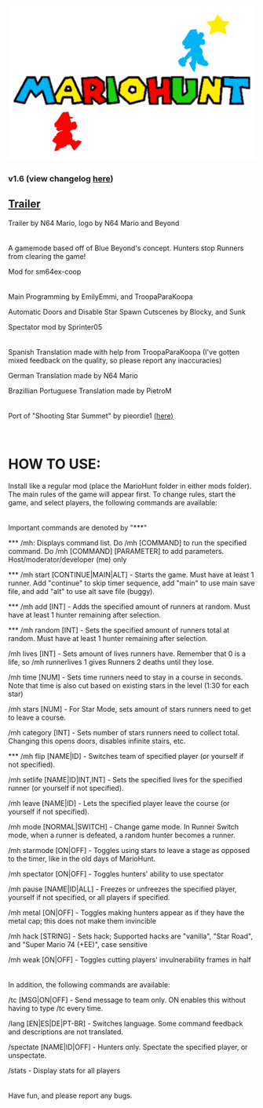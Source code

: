 <img src="logo.png" alt="MarioHunt" width="800"/>

### v1.6 (view changelog [here](changelog.md))

## [Trailer](https://www.youtube.com/watch?v=hyuXu4Bzugs&ab_channel=N64Mario)

Trailer by N64 Mario, logo by N64 Mario and Beyond
<br/>
<br/>
<br/>
A gamemode based off of Blue Beyond's concept. Hunters stop Runners from clearing the game!

Mod for sm64ex-coop
<br/>
<br/>
<br/>
Main Programming by EmilyEmmi, and TroopaParaKoopa

Automatic Doors and Disable Star Spawn Cutscenes by Blocky, and Sunk

Spectator mod by Sprinter05
<br/>
<br/>
<br/>
Spanish Translation made with help from TroopaParaKoopa (I've gotten mixed feedback on the quality, so please report any inaccuracies)

German Translation made by N64 Mario

Brazillian Portuguese Translation made by PietroM
<br/>
<br/>
<br/>
Port of "Shooting Star Summet" by pieordie1 [(here)](https://www.smwcentral.net/?p=section&a=details&id=13275)
<br/>
<br/>
<br/>
# HOW TO USE:
Install like a regular mod (place the MarioHunt folder in either mods folder). The main rules of the game will appear first. To change rules, start the game, and select players, the following commands are available:
<br/>
<br/>
<br/>
Important commands are denoted by "***"

*** /mh: Displays command list. Do /mh [COMMAND] to run the specified command. Do /mh [COMMAND] [PARAMETER] to add parameters. Host/moderator/developer (me) only

*** /mh start [CONTINUE|MAIN|ALT] - Starts the game. Must have at least 1 runner. Add "continue" to skip timer sequence, add "main" to use main save file, and add "alt" to use alt save file (buggy).

*** /mh add [INT] - Adds the specified amount of runners at random. Must have at least 1 hunter remaining after selection.

*** /mh random [INT] - Sets the specified amount of runners total at random. Must have at least 1 hunter remaining after selection.

/mh lives [INT] - Sets amount of lives runners have. Remember that 0 is a life, so /mh runnerlives 1 gives Runners 2 deaths until they lose.

/mh time [NUM] - Sets time runners need to stay in a course in seconds. Note that time is also cut based on existing stars in the level (1:30 for each star)

/mh stars [NUM] - For Star Mode, sets amount of stars runners need to get to leave a course.

/mh category [INT] - Sets number of stars runners need to collect total. Changing this opens doors, disables infinite stairs, etc.

*** /mh flip [NAME|ID] - Switches team of specified player (or yourself if not specified).

/mh setlife [NAME|ID|INT,INT] - Sets the specified lives for the specified runner (or yourself if not specified).

/mh leave [NAME|ID] - Lets the specified player leave the course (or yourself if not specified).

/mh mode [NORMAL|SWITCH] - Change game mode. In Runner Switch mode, when a runner is defeated, a random hunter becomes a runner.

/mh starmode [ON|OFF] - Toggles using stars to leave a stage as opposed to the timer, like in the old days of MarioHunt.

/mh spectator [ON|OFF] - Toggles hunters' ability to use spectator

/mh pause [NAME|ID|ALL] - Freezes or unfreezes the specified player, yourself if not specified, or all players if specified.

/mh metal [ON|OFF] - Toggles making hunters appear as if they have the metal cap; this does not make them invincible

/mh hack [STRING] - Sets hack; Supported hacks are "vanilla", "Star Road", and "Super Mario 74 (+EE)", case sensitive

/mh weak [ON|OFF] - Toggles cutting players' invulnerability frames in half
<br/>
<br/>
<br/>
In addition, the following commands are available:

/tc [MSG|ON|OFF] - Send message to team only. ON enables this without having to type /tc every time.

/lang [EN|ES|DE|PT-BR] - Switches language. Some command feedback and descriptions are not translated.

/spectate [NAME|ID|OFF] - Hunters only. Spectate the specified player, or unspectate.

/stats - Display stats for all players
<br/>
<br/>
<br/>
Have fun, and please report any bugs.

